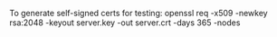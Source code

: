 To generate self-signed certs for testing:
openssl req -x509 -newkey rsa:2048 -keyout server.key -out server.crt -days 365 -nodes
